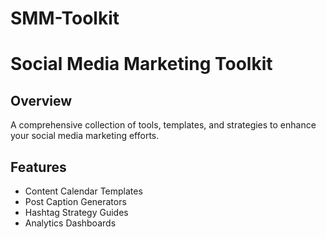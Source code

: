 # SMM-Toolkit
# Social Media Marketing Toolkit

## Overview
A comprehensive collection of tools, templates, and strategies to enhance your social media marketing efforts.

## Features
- Content Calendar Templates
- Post Caption Generators
- Hashtag Strategy Guides
- Analytics Dashboards
